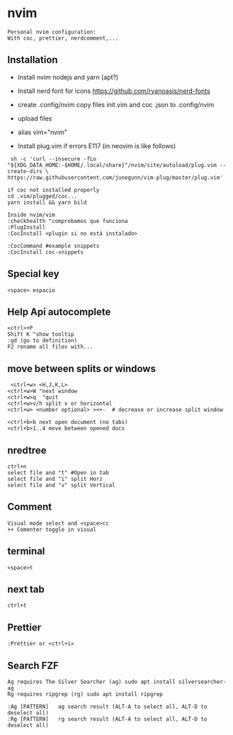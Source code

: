 # nvim
```
Personal nvim configuration:
With coc, prettier, nerdcomment,...
```

## Installation

- Install nvim nodejs and yarn (apt?)
- Install nerd font for icons https://github.com/ryanoasis/nerd-fonts
- create .config/nvim
copy files init.vim and coc .json to .config/nvim
- upload files
- alias vim="nvim"

- Install plug.vim if errors E117 (in neovim is like follows)
```
 sh -c 'curl --insecure -fLo "${XDG_DATA_HOME:-$HOME/.local/share}"/nvim/site/autoload/plug.vim --create-dirs \                                                                https://raw.githubusercontent.com/junegunn/vim-plug/master/plug.vim'
 ```
 
```
if coc not installed properly
cd .vim/plugged/coc...
yarn install && yarn bild
```

```
Inside nvim/vim
:checkhealth "comprobamos que funciona
:PlugInstall 
:CocInstall <plugin si no está instalado>

:CocCommand #example snippets
:CocInstall coc-snippets
```

## Special key
```<space> espacio```
 
## Help Api autocomplete
```
<ctrl>+P
Shift K "show tooltip
:gd (go to definition)
F2 rename all files with...
```
## move between splits or windows
```
 <ctrl+w> <H,J,K,L>
<ctrl+w>W "next window
<ctrl+w>q  "quit
<ctrl+w>v/h split v or horizontal
<ctrl+w> <number optional> ><+-  # decrease or increase split window

<ctrl+b>b next open document (no tabs)
<ctrl+b>1..4 move between opened docs
```
 
## nredtree
 ```
ctrl+n
select file and "t" #Open in tab 
select file and "i" split Horz
select file and "v" split Vertical
```
 
## Comment
 ```
Visual mode select and <space>cc
++ Comenter toggle in visual
```
## terminal
 ```
<space>t
```
 
## next tab
 ```
ctrl+t
```
## Prettier
 ```
:Prettier or <ctrl+i>
```
 
## Search FZF
 ```
Ag requires The Silver Searcher (ag) sudo apt install silversearcher-ag
Rg requires ripgrep (rg) sudo apt install ripgrep

:Ag [PATTERN]	ag search result (ALT-A to select all, ALT-D to deselect all)
:Rg [PATTERN]	rg search result (ALT-A to select all, ALT-D to deselect all)
```
